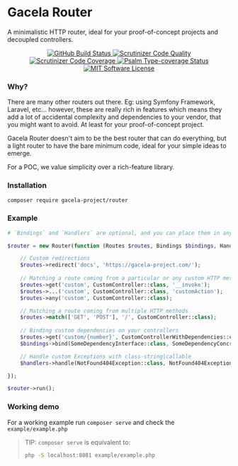 # Gacela Router

A minimalistic HTTP router, ideal for your proof-of-concept projects and decoupled controllers.

<p align="center">
  <a href="https://github.com/c/actions">
    <img src="https://github.com/gacela-project/router/workflows/CI/badge.svg" alt="GitHub Build Status">
  </a>
  <a href="https://scrutinizer-ci.com/g/gacela-project/router/?branch=main">
    <img src="https://scrutinizer-ci.com/g/gacela-project/router/badges/quality-score.png?b=main" alt="Scrutinizer Code Quality">
  </a>
  <a href="https://scrutinizer-ci.com/g/gacela-project/router/?branch=main">
    <img src="https://scrutinizer-ci.com/g/gacela-project/router/badges/coverage.png?b=main" alt="Scrutinizer Code Coverage">
  </a>
  <a href="https://shepherd.dev/github/gacela-project/router">
    <img src="https://shepherd.dev/github/gacela-project/router/coverage.svg" alt="Psalm Type-coverage Status">
  </a>
  <a href="https://github.com/gacela-project/router/blob/master/LICENSE">
    <img src="https://img.shields.io/badge/License-MIT-green.svg" alt="MIT Software License">
  </a>
</p>

### Why?

There are many other routers out there. Eg: using Symfony Framework, Laravel, etc... however, these are really rich in features which means they add a lot of accidental complexity and dependencies to your vendor, that you might want to avoid. At least for your proof-of-concept project.

Gacela Router doesn't aim to be the best router that can do everything, but a light router to have the bare minimum code, ideal for your simple ideas to emerge.

For a POC, we value simplicity over a rich-feature library.

### Installation

```bash
composer require gacela-project/router
```

### Example

```php
# `Bindings` and `Handlers` are optional, and you can place them in any order.

$router = new Router(function (Routes $routes, Bindings $bindings, Handlers $handlers) {

    // Custom redirections
    $routes->redirect('docs', 'https://gacela-project.com/');
    
    // Matching a route coming from a particular or any custom HTTP methods
    $routes->get('custom', CustomController::class, '__invoke');
    $routes->...('custom', CustomController::class, 'customAction');
    $routes->any('custom', CustomController::class);

    // Matching a route coming from multiple HTTP methods
    $routes->match(['GET', 'POST'], '/', CustomController::class);
    
    // Binding custom dependencies on your controllers
    $routes->get('custom/{number}', CustomControllerWithDependencies::class, 'customAction');
    $bindings->bind(SomeDependencyInterface::class, SomeDependencyConcrete::class)

    // Handle custom Exceptions with class-string|callable
    $handlers->handle(NotFound404Exception::class, NotFound404ExceptionHandler::class);

});

$router->run();
```

### Working demo

For a working example run `composer serve` and check the `example/example.php`

> TIP: `composer serve` is equivalent to:
> ```bash
> php -S localhost:8081 example/example.php
> ```
